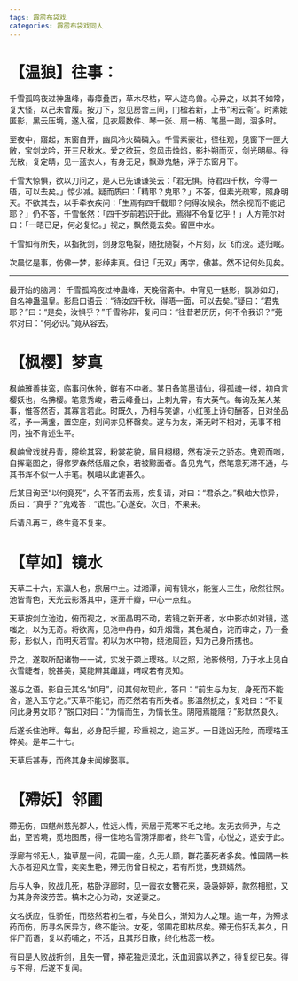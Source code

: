 ```yaml
---
tags: 霹雳布袋戏
categories: 霹雳布袋戏同人
---
```


# 【温狼】往事：

 

千雪孤鸣夜过神蛊峰，毒瘴叠峦，草木尽枯，罕人迹鸟兽。心异之，以其不如常，复大怪，以己未曾履。按刀下，忽见房舍三间，门楹若新，上书“闲云斋”。时素娥匿影，黑云压境，遂入宿，见衣履数件、琴一张、扇一柄、笔墨一副，涸多时。

至夜中，寤起，东窗自开，幽风冷火磷磷入。千雪素豪壮，径往观，见窗下一匣大敞，宝剑龙吟，开三尺秋水。爱之欲玩，忽风击烛焰，影扑朔而灭，剑光明昼。待光散，复定睛，见一蓝衣人，有身无足，飘渺鬼魅，浮于东窗月下。

千雪大惊惧，欲以刀问之，是人已先谦谦笑云：「君无惧。待君四千秋，今得一晤，可以去矣。」惊少减。疑而质曰：「精耶？鬼耶？」不答，但素光疏寒，照身明灭。不欲其去，以手牵衣疾问：「生焉有四千载耶？何得汝候余，然余视而不能记耶？」仍不答，千雪怅然：「四千岁前若识于此，焉得不令复忆乎！」人方莞尔对曰：「一晤已足，何必复忆。」视之，飘然竟去矣。留匣中水。

千雪如有所失，以指抚剑，剑身忽龟裂，随抚随裂，不片刻，灰飞而没。遂归眠。

次晨忆是事，仿佛一梦，影绰非真。但记「无双」两字，傲甚。然不记何处见矣。


---

最开始的脑洞：
 千雪孤鸣夜过神蛊峰，天晚宿斋中。中宵见一魅影，飘渺如幻，自名神蛊温皇。影启口语云：“待汝四千秋，得晤一面，可以去矣。”疑曰：“君鬼耶？”曰：“是矣，汝惧乎？”千雪称非，复问曰：“往昔若历历，何不令我识？”莞尔对曰：“何必识。”竟从容去。

 

# 【枫樱】梦真



枫岫雅善扶鸾，临事问休咎，鲜有不中者。某日备笔墨请仙，得孤魂一缕，初自言樱妖也，名拂樱。笔意秀峻，若云峰叠出，上刺九霄，有大英气。每询及某人某事，惟答然否，其寡言若此。时既久，乃相与笑谑，小红笺上诗句酬答，日对坐品茗，予一满盏，置空座，刻间亦见杯罄矣。遂与为友，渐无时不相对，无事不相问，独不肯述生平。

枫岫曾戏就丹青，臆绘其容，粉裳花貌，眉目栩栩，然有凌云之骄态。鬼观而嗤，自挥毫图之，得修罗森然低眉之象，若被黥面者。备见鬼气，然笔意死滞不通，与其书浑不似一人手笔。枫岫以此谑甚久。

后某日询至“以何竟死”，久不答而去焉，疾复请，对曰：“君杀之。”枫岫大惊异，质曰：“真乎？”鬼戏答：“谎也。”心遂安。次日，不果来。

后请凡再三，终生竟不复来。

 

# 【草如】镜水



天草二十六，东瀛人也，旅居中土。过湘潭，闻有镜水，能鉴人三生，欣然往照。池皆青色，天光云影落其中，莲开千瓣，中心一点红。

天草按剑立池边，俯而视之，水面晶明不动，若镜之新开者，水中影亦如对镜，遂嗤之，以为无奇。将欲离，见池中冉冉，如升烟霭，其色凝白，诧而审之，乃一叠影，形似人，而明灭若雪。初以为水中物，绕池周匝，知为己身所携也。

异之，遂取所配诸物一一试，实发于颈上璎珞。以之照，池影倏明，乃于水上见白衣雪睫者，貌甚美，莫能辨其雌雄，喟叹若有灵知。

遂与之语。影自云其名“如月”，问其何故现此，答曰：“前生与为友，身死而不能舍，遂入玉守之。”天草不能记，而茫然若有所失者。影温然抚之，复戏曰：“不复问此身男女耶？”脱口对曰：“为情而生，为情长生。阴阳焉能阻？”影默然良久。

后遂长住池畔。每出，必身配手握，珍重视之，逾三岁。一日逢凶无险，而璎珞玉碎矣。是年二十七。

天草后甚寿，而终其身未闻嫁娶事。

 

# 【殢妖】邻圃



殢无伤，四魌州慈光郡人，性远人情，索居于荒寒不毛之地。友无衣师尹，与之出，至苦境，觅地图居，得一佳地名雪漪浮廊者，终年飞雪，心悦之，遂安于此。

浮廊有邻无人，独草屋一间，花圃一座，久无人顾，群花萎死者多矣。惟园隅一株大赤者迎风立雪，奕奕生艳，殢无伤曾目视之，若有所觉，曳颈嫣然。

后与人争，败战几死，枯卧浮廊时，见一霞衣女簪花来，袅袅婷婷，款然相慰，又为其身奔波劳苦。槁木之心为动，女遂妻之。

女名妖应，性骄任，而憨然若初生者，与处日久，渐知为人之理。逾一年，为殢求药而伤，历寻名医异方，终不能治。女死，邻圃花即枯尽矣。殢无伤狂乱甚久，日伴尸而语，复以药哺之，不活，且其形日散，终化枯蕊一枝。

有曰是人败战折剑，且失一臂，捧花独走漠北，沃血润露以养之，待复绽已矣。得与不得，后遂不复闻。

 